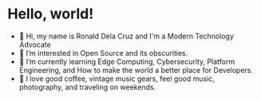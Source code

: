 # Hello, world!

- 👋 Hi, my name is Ronald Dela Cruz and I'm a Modern Technology Advocate 
- 👀 I’m interested in Open Source and its obscurities.
- 🌱 I’m currently learning Edge Computing, Cybersecurity, Platform Engineering, and How to make the world a better place for Developers.
- 💞 I love good coffee, vintage music gears, feel good music, photography, and traveling on weekends.


<!---
rcdelacruz/rcdelacruz is a ✨ special ✨ repository because its `README.md` (this file) appears on your GitHub profile.
You can click the Preview link to take a look at your changes.
--->
